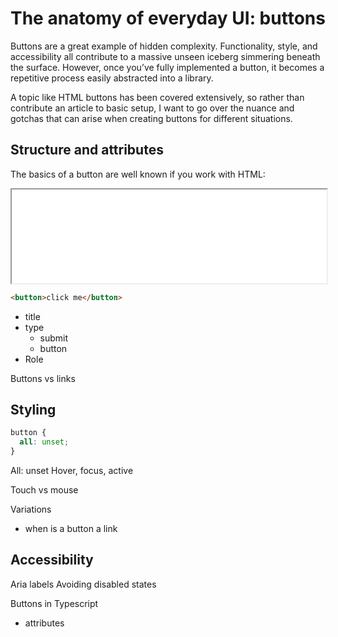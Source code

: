 #  The anatomy of everyday UI: buttons

Buttons are a great example of hidden complexity. Functionality, style, and accessibility all contribute to a massive unseen iceberg simmering beneath the surface. However, once you’ve fully implemented a button, it becomes a repetitive process easily abstracted into a library.

A topic like HTML buttons has been covered extensively, so rather than contribute an article to basic setup, I want to go over the nuance and gotchas that can arise when creating buttons for different situations.

## Structure and attributes

The basics of a button are well known if you work with HTML:

<iframe 
width="100%" 
class="aspect-square md:aspect-video rounded-lg mt-4"
src="/examples/button"></iframe>

```html
<button>click me</button>
```

- title
- type
  - submit
  - button
- Role

Buttons vs links

## Styling

```css
button {
  all: unset;
}
```
All: unset
Hover, focus, active

Touch vs mouse

Variations
- when is a button a link

## Accessibility 

Aria labels
Avoiding disabled states

Buttons in Typescript
-  attributes


